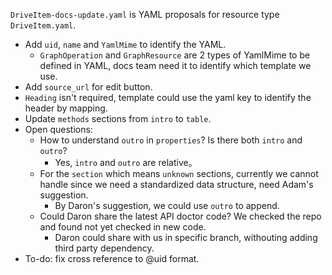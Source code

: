 `DriveItem-docs-update.yaml` is YAML proposals for resource type `DriveItem.yaml`.

- Add `uid`, `name` and `YamlMime` to identify the YAML.
  - `GraphOperation` and `GraphResource` are 2 types of YamlMime to be defined in YAML, docs team need it to identify which template we use.
- Add `source_url` for edit button.
- `Heading` isn't required, template could use the yaml key to identify the header by mapping.
- Update `methods` sections from `intro` to `table`.
- Open questions:
  - How to understand `outro` in `properties`? Is there both `intro` and `outro`?
    - Yes, `intro` and `outro` are relative。
  - For the `section` which means `unknown` sections, currently we cannot handle since we need a standardized data structure, need Adam's suggestion.
    - By Daron's suggestion, we could use `outro` to append.
  - Could Daron share the latest API doctor code? We checked the repo and found not yet checked in new code.
    - Daron could share with us in specific branch, withouting adding third party dependency.
- To-do: fix cross reference to @uid format.
